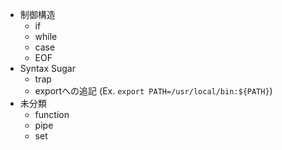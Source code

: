 - 制御構造
  - if
  - while
  - case
  - EOF
- Syntax Sugar
  - trap
  - exportへの追記 (Ex. `export PATH=/usr/local/bin:${PATH}`)
- 未分類
  - function
  - pipe
  - set
